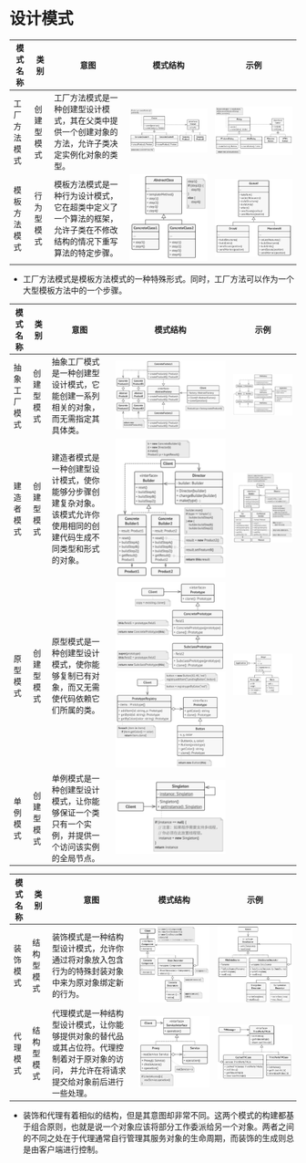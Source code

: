 # 设计模式

| 模式名称 | 类别 | 意图 | 模式结构 | 示例 |
|----|----|----|----|----|
| 工厂方法模式 | 创建型模式 | 工厂方法模式是一种创建型设计模式，其在父类中提供一个创建对象的方法，允许子类决定实例化对象的类型。 | <img src="./resources/refactoringguru/creational/FactoryMethod.png"> | <img src="./resources/refactoringguru/creational/FactoryMethod_demo.png"> |
| 模板方法模式 | 行为型模式 | 模板方法模式是一种行为设计模式，它在超类中定义了一个算法的框架，允许子类在不修改结构的情况下重写算法的特定步骤。 | <img src="./resources/refactoringguru/behavioral/TemplateMethod.png"> | <img src="./resources/refactoringguru/behavioral/TemplateMethod_demo.png"> |

- 工厂方法模式是模板方法模式的一种特殊形式。同时，工厂方法可以作为一个大型模板方法中的一个步骤。

| 模式名称 | 类别 | 意图 | 模式结构 | 示例 |
|----|----|----|----|---|
| 抽象工厂模式 | 创建型模式 | 抽象工厂模式是一种创建型设计模式，它能创建一系列相关的对象，而无需指定其具体类。 | <img src="./resources/refactoringguru/creational/AbstractFactory.png"> | <img src="./resources/refactoringguru/creational/AbstractFactory_demo.png"> |
| 建造者模式 | 创建型模式 | 建造者模式是一种创建型设计模式，使你能够分步骤创建复杂对象。该模式允许你使用相同的创建代码生成不同类型和形式的对象。 | <img src="./resources/refactoringguru/creational/Builder.png"> | <img src="./resources/refactoringguru/creational/Builder_demo.png"> |
| 原型模式 | 创建型模式 | 原型模式是一种创建型设计模式，使你能够复制已有对象，而又无需使代码依赖它们所属的类。 | <img src="./resources/refactoringguru/creational/Prototype.png"><img src="./resources/refactoringguru/creational/Prototype_Registry.png"> | <img src="./resources/refactoringguru/creational/Prototype_demo.png"> |
| 单例模式 | 创建型模式 | 单例模式是一种创建型设计模式，让你能够保证一个类只有一个实例，并提供一个访问该实例的全局节点。 | <img src="./resources/refactoringguru/creational/Singleton.png"> | |

| 模式名称 | 类别 | 意图 | 模式结构 | 示例 |
|----|----|----|----|---|
| 装饰模式 | 结构型模式 | 装饰模式是一种结构型设计模式，允许你通过将对象放入包含行为的特殊封装对象中来为原对象绑定新的行为。 | <img src="./resources/refactoringguru/structural/Decorator.png"> | <img src="./resources/refactoringguru/structural/Decorator_demo.png"> |
| 代理模式 | 结构型模式 | 代理模式是一种结构型设计模式，让你能够提供对象的替代品或其占位符。代理控制着对于原对象的访问， 并允许在将请求提交给对象前后进行一些处理。 | <img src="./resources/refactoringguru/structural/Proxy.png"> | <img src="./resources/refactoringguru/structural/Proxy_demo.png"> |

- 装饰和代理有着相似的结构，但是其意图却非常不同。这两个模式的构建都基于组合原则，也就是说一个对象应该将部分工作委派给另一个对象。两者之间的不同之处在于代理通常自行管理其服务对象的生命周期，而装饰的生成则总是由客户端进行控制。